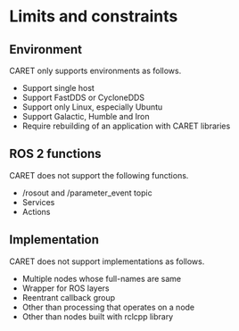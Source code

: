 # Limits and constraints

## Environment

CARET only supports environments as follows.

- Support single host
- Support FastDDS or CycloneDDS
- Support only Linux, especially Ubuntu
- Support Galactic, Humble and Iron
- Require rebuilding of an application with CARET libraries

## ROS 2 functions

CARET does not support the following functions.

- /rosout and /parameter_event topic
- Services
- Actions

## Implementation

CARET does not support implementations as follows.

- Multiple nodes whose full-names are same
- Wrapper for ROS layers
- Reentrant callback group
- Other than processing that operates on a node
- Other than nodes built with rclcpp library
